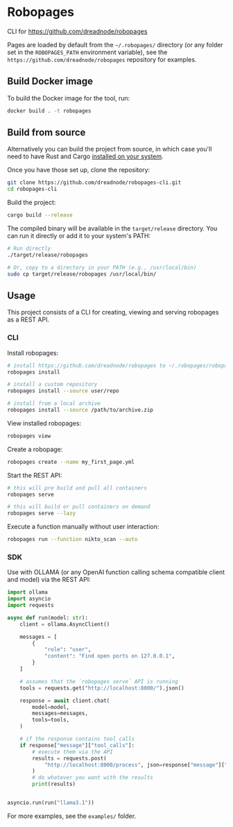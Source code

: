 # Robopages

CLI for https://github.com/dreadnode/robopages

Pages are loaded by default from the `~/.robopages/` directory (or any folder set in the `ROBOPAGES_PATH` environment variable), see the `https://github.com/dreadnode/robopages` repository for examples.


## Build Docker image

To build the Docker image for the tool, run:

```bash
docker build . -t robopages  
```

## Build from source


Alternatively you can build the project from source, in which case you'll need to have Rust and Cargo [installed on your system](https://rustup.rs/).

Once you have those set up, clone the repository:

```bash
git clone https://github.com/dreadnode/robopages-cli.git
cd robopages-cli
```

Build the project:

```bash
cargo build --release
```

The compiled binary will be available in the `target/release` directory. You can run it directly or add it to your system's PATH:

```bash
# Run directly
./target/release/robopages

# Or, copy to a directory in your PATH (e.g., /usr/local/bin)
sudo cp target/release/robopages /usr/local/bin/
```


## Usage

This project consists of a CLI for creating, viewing and serving robopages as a REST API.

### CLI

Install robopages:

```bash
# install https://github.com/dreadnode/robopages to ~/.robopages/robopages-main
robopages install 

# install a custom repository
robopages install --source user/repo

# install from a local archive
robopages install --source /path/to/archive.zip
```

View installed robopages:

```bash
robopages view
```

Create a robopage:

```bash
robopages create --name my_first_page.yml
```

Start the REST API:

```bash
# this will pre build and pull all containers
robopages serve

# this will build or pull containers on demand
robopages serve --lazy
```

Execute a function manually without user interaction:

```bash
robopages run --function nikto_scan --auto
```

### SDK

Use with OLLAMA (or any OpenAI function calling schema compatible client and model) via the REST API:

```python
import ollama
import asyncio
import requests

async def run(model: str):
    client = ollama.AsyncClient()

    messages = [
        {
            "role": "user",
            "content": "Find open ports on 127.0.0.1",
        }
    ]

    # assumes that the `robopages serve` API is running
    tools = requests.get("http://localhost:8000/").json()

    response = await client.chat(
        model=model,
        messages=messages,
        tools=tools,
    )

    # if the response contains tool calls
    if response["message"]["tool_calls"]:
        # execute them via the API
        results = requests.post(
            "http://localhost:8000/process", json=response["message"]["tool_calls"]
        )
        # do whatever you want with the results
        print(results)


asyncio.run(run("llama3.1"))
```

For more examples, see the `examples/` folder.